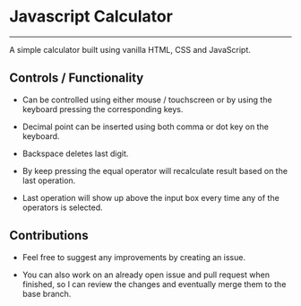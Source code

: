 # Javascript Calculator


---

A simple calculator built using vanilla HTML, CSS and JavaScript.

## Controls / Functionality

- Can be controlled using either mouse / touchscreen or by using the keyboard pressing the corresponding keys.

- Decimal point can be inserted using both comma or dot key on the keyboard.

- Backspace deletes last digit.

- By keep pressing the equal operator will recalculate result based on the last operation.

- Last operation will show up above the input box every time any of the operators is selected.


## Contributions

- Feel free to suggest any improvements by creating an issue.

- You can also work on an already open issue and pull request when finished, so I can review the changes and eventually merge them to the base branch.
